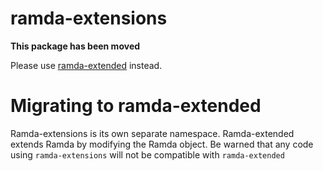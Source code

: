 # ramda-extensions

**This package has been moved**

Please use [ramda-extended][1] instead.

# Migrating to ramda-extended
Ramda-extensions is its own separate namespace.
Ramda-extended extends Ramda by modifying the Ramda object.
Be warned that any code using `ramda-extensions` will not be compatible with `ramda-extended`


[1]: https://github.com/mediasuitenz/ramda-extended.git
